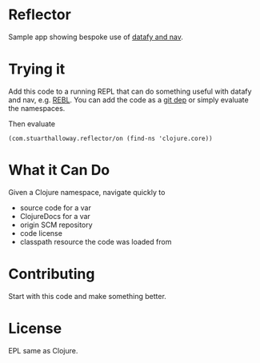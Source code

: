 # Reflector

Sample app showing bespoke use of [datafy and
nav](http://corfield.org/blog/2018/12/03/datafy-nav/).

# Trying it

Add this code to a running REPL that can do something useful with
datafy and nav,
e.g. [REBL](https://github.com/cognitect-labs/REBL-distro). You can
add the code as a [git
dep](https://clojure.org/guides/deps_and_cli#_using_git_libraries) or
simply evaluate the namespaces.

Then evaluate 

    (com.stuarthalloway.reflector/on (find-ns 'clojure.core))

# What it Can Do

Given a Clojure namespace, navigate quickly to

* source code for a var
* ClojureDocs for a var
* origin SCM repository
* code license
* classpath resource the code was loaded from

# Contributing

Start with this code and make something better.

# License

EPL same as Clojure.

